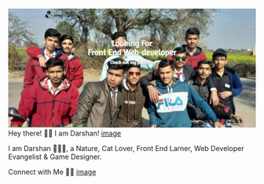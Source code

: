![image](https://github.com/Darshan-star/Darshan-star/blob/main/111111111.png?raw=true)
Hey there! 👋🏻 I am Darshan! [image](https://user-images.githubusercontent.com/75985193/147407807-d6aec55a-2582-4ebd-af64-68bb082649bd.png)

I am Darshan 🙋🏻‍♂️, a Nature, Cat Lover, Front End Larner, Web Developer Evangelist & Game Designer.

Connect with Me 🤝🏻
[image](https://user-images.githubusercontent.com/75985193/147408099-c1db8569-6953-47e4-b137-8fd4b3956c0c.png)



